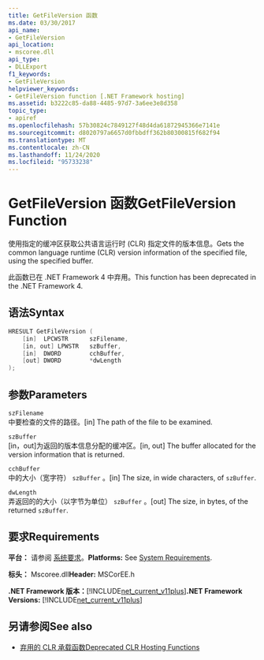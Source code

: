 ```yaml
---
title: GetFileVersion 函数
ms.date: 03/30/2017
api_name:
- GetFileVersion
api_location:
- mscoree.dll
api_type:
- DLLExport
f1_keywords:
- GetFileVersion
helpviewer_keywords:
- GetFileVersion function [.NET Framework hosting]
ms.assetid: b3222c85-da88-4485-97d7-3a6ee3e8d358
topic_type:
- apiref
ms.openlocfilehash: 57b30824c7849127f48d4da61872945366e7141e
ms.sourcegitcommit: d8020797a6657d0fbbdff362b80300815f682f94
ms.translationtype: MT
ms.contentlocale: zh-CN
ms.lasthandoff: 11/24/2020
ms.locfileid: "95733238"
---
```

# <a name="getfileversion-function"></a><span data-ttu-id="f9392-102">GetFileVersion 函数</span><span class="sxs-lookup"><span data-stu-id="f9392-102">GetFileVersion Function</span></span>

<span data-ttu-id="f9392-103">使用指定的缓冲区获取公共语言运行时 (CLR) 指定文件的版本信息。</span><span class="sxs-lookup"><span data-stu-id="f9392-103">Gets the common language runtime (CLR) version information of the specified file, using the specified buffer.</span></span>  
  
 <span data-ttu-id="f9392-104">此函数已在 .NET Framework 4 中弃用。</span><span class="sxs-lookup"><span data-stu-id="f9392-104">This function has been deprecated in the .NET Framework 4.</span></span>  
  
## <a name="syntax"></a><span data-ttu-id="f9392-105">语法</span><span class="sxs-lookup"><span data-stu-id="f9392-105">Syntax</span></span>  
  
```cpp  
HRESULT GetFileVersion (  
    [in]  LPCWSTR      szFilename,
    [in, out] LPWSTR   szBuffer,
    [in]  DWORD        cchBuffer,
    [out] DWORD        *dwLength  
);  
```  
  
## <a name="parameters"></a><span data-ttu-id="f9392-106">参数</span><span class="sxs-lookup"><span data-stu-id="f9392-106">Parameters</span></span>  

 `szFilename`  
 <span data-ttu-id="f9392-107">中要检查的文件的路径。</span><span class="sxs-lookup"><span data-stu-id="f9392-107">[in] The path of the file to be examined.</span></span>  
  
 `szBuffer`  
 <span data-ttu-id="f9392-108">[in，out]为返回的版本信息分配的缓冲区。</span><span class="sxs-lookup"><span data-stu-id="f9392-108">[in, out] The buffer allocated for the version information that is returned.</span></span>  
  
 `cchBuffer`  
 <span data-ttu-id="f9392-109">中的大小（宽字符） `szBuffer` 。</span><span class="sxs-lookup"><span data-stu-id="f9392-109">[in] The size, in wide characters, of `szBuffer`.</span></span>  
  
 `dwLength`  
 <span data-ttu-id="f9392-110">弄返回的的大小（以字节为单位） `szBuffer` 。</span><span class="sxs-lookup"><span data-stu-id="f9392-110">[out] The size, in bytes, of the returned `szBuffer`.</span></span>  
  
## <a name="requirements"></a><span data-ttu-id="f9392-111">要求</span><span class="sxs-lookup"><span data-stu-id="f9392-111">Requirements</span></span>  

 <span data-ttu-id="f9392-112">**平台：** 请参阅 [系统要求](../../get-started/system-requirements.md)。</span><span class="sxs-lookup"><span data-stu-id="f9392-112">**Platforms:** See [System Requirements](../../get-started/system-requirements.md).</span></span>  
  
 <span data-ttu-id="f9392-113">**标头：** Mscoree.dll</span><span class="sxs-lookup"><span data-stu-id="f9392-113">**Header:** MSCorEE.h</span></span>  
  
 <span data-ttu-id="f9392-114">**.NET Framework 版本：**[!INCLUDE[net_current_v11plus](../../../../includes/net-current-v11plus-md.md)]</span><span class="sxs-lookup"><span data-stu-id="f9392-114">**.NET Framework Versions:** [!INCLUDE[net_current_v11plus](../../../../includes/net-current-v11plus-md.md)]</span></span>  
  
## <a name="see-also"></a><span data-ttu-id="f9392-115">另请参阅</span><span class="sxs-lookup"><span data-stu-id="f9392-115">See also</span></span>

- [<span data-ttu-id="f9392-116">弃用的 CLR 承载函数</span><span class="sxs-lookup"><span data-stu-id="f9392-116">Deprecated CLR Hosting Functions</span></span>](deprecated-clr-hosting-functions.md)
